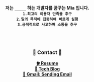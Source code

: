 <div align=center>

  **저는**  `_____`  **하는 개발자를 꿈꾸는 Mia 입니다.**</br>
   **`1.최고의 이용자 만족을 추구`** </br>
   **`2.일의 목적에 집중하여 빠르게 실행`** </br>
   **`3.긍적적으로 사고하며 소통을 추구`** </br>


</br>
</br>


### 🎸 Contact 🎸
  
  **<a href="https://mia-oh.github.io/resume/index.html" target="_blank">🍀 Resume </a>** </br>
  **<a href="https://mia-mia.tistory.com/" target="_blank">🍋 Tech Blog </a>** </br>
  **<a href="mailto:songmiaoh@gmail.com" target="_blank">📧 Gmail: Sending Email</a>**
  
</div>
